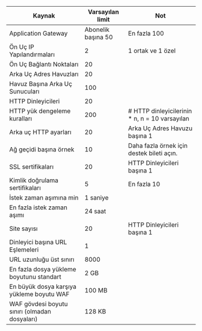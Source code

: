 | Kaynak | Varsayılan limit | Not |
| --- | --- | --- |
| Application Gateway |Abonelik başına 50 | En fazla 100 |
| Ön Uç IP Yapılandırmaları |2 |1 ortak ve 1 özel |
| Ön Uç Bağlantı Noktaları |20 | |
| Arka Uç Adres Havuzları |20 | |
| Havuz Başına Arka Uç Sunucuları |100 | |
| HTTP Dinleyicileri |20 | |
| HTTP yük dengeleme kuralları |200 |# HTTP dinleyicilerinin * n, n = 10 varsayılan |
| Arka uç HTTP ayarları |20 |Arka Uç Adres Havuzu başına 1 |
| Ağ geçidi başına örnek |10 | Daha fazla örnek için destek bileti açın. |
| SSL sertifikaları |20 |HTTP Dinleyicileri başına 1 |
| Kimlik doğrulama sertifikaları |5 | En fazla 10 |
| İstek zaman aşımına min |1 saniye | |
| En fazla istek zaman aşımı |24 saat | |
| Site sayısı |20 |HTTP Dinleyicileri başına 1 |
| Dinleyici başına URL Eşlemeleri |1 | |
|URL uzunluğu üst sınırı|8000|
| En fazla dosya yükleme boyutunu standart |2 GB | |
| En büyük dosya karşıya yükleme boyutu WAF |100 MB| |
|WAF gövdesi boyutu sınırı (olmadan dosyaları)|128 KB|

